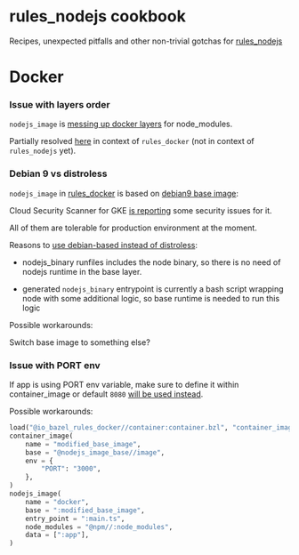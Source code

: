 # rules_nodejs cookbook 

Recipes, unexpected pitfalls and other non-trivial gotchas for [rules_nodejs](https://github.com/bazelbuild/rules_nodejs/)



# Docker

### Issue with layers order

`nodejs_image` is [messing up docker layers](https://github.com/bazelbuild/rules_nodejs/pull/863) for node_modules.

Partially resolved [here](https://github.com/bazelbuild/rules_docker/pull/1000) in context of `rules_docker` (not in context of `rules_nodejs` yet).


### Debian 9 vs distroless

`nodejs_image` in [rules_docker](https://github.com/bazelbuild/rules_docker) is based on [debian9 base image](https://github.com/bazelbuild/rules_docker/blob/b361f3b7982ad3633daa0a4ad2cb44890c74177b/nodejs/image.bzl#L51):

Cloud Security Scanner for GKE [is reporting](https://github.com/bazelbuild/rules_docker/issues/1068) some security issues for it.

All of them are tolerable for production environment at the moment.

Reasons to [use debian-based instead of distroless](https://github.com/bazelbuild/rules_docker/pull/254):

- nodejs_binary runfiles includes the node binary, so there is no need of nodejs runtime in the base layer.

- generated `nodejs_binary` entrypoint is currently a bash script wrapping node with some additional logic, so base runtime is needed to run this logic 

Possible workarounds:

Switch base image to something else?


### Issue with PORT env

If app is using PORT env variable, make sure to define it within container_image or default `8080` [will be used instead](https://github.com/GoogleContainerTools/base-images-docker/blob/6e6fdf4ac44ca1cf8f3dfd6fd91f9fc0dae5ffbb/debian9/BUILD#L71).

Possible workarounds:

```python
load("@io_bazel_rules_docker//container:container.bzl", "container_image")
container_image(
    name = "modified_base_image",
    base = "@nodejs_image_base//image",
    env = {
        "PORT": "3000",
    },
)
nodejs_image(
    name = "docker",
    base = ":modified_base_image",
    entry_point = ":main.ts",
    node_modules = "@npm//:node_modules",
    data = [":app"],
)
```

